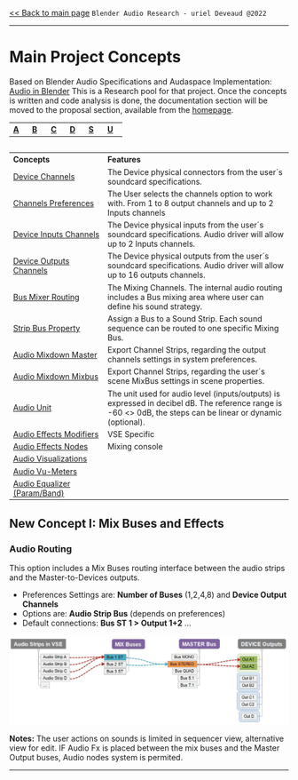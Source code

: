[<< Back to main page](/../..) ```Blender Audio Research - uriel Deveaud @2022 ```

---

# Main Project Concepts

Based on Blender Audio Specifications and Audaspace Implementation: [Audio in Blender](blender-related-specs.md)
This is a Research pool for that project. Once the concepts is written and code analysis is done, the documentation section will be moved to the proposal section, available from the [homepage](https://github.com/KoreTeknology/Blender-3x-Audio-Research#development-strategy-and-gsoc-proposal
).



<table align="center">
<tr>
<th align="left", width="20"><a href="">A</a></th>
<th align="left", width="20"><a href="">B</a></th>
<th align="left", width="20"><a href="">C</a></th>
<th align="left", width="20"><a href="">D</a></th>
<th align="left", width="20"><a href="">S</a></th>
<th align="left", width="20"><a href="">U</a></th>
</tr>
<table>


<table>
<tr>
<th align="left", width="250">Concepts</th>
<th align="left", width="632">Features</th>
</tr>
<tr>
<td><a href="">Device Channels</a></td>
<td align="left">The Device physical connectors from the user´s soundcard specifications.</td>
</tr>
<tr>
<td><a href="">Channels Preferences</a></td>
<td align="left">The User selects the channels option to work with. From 1 to 8 output channels and up to 2 Inputs channels</td>
</tr>
<tr>
<td><a href="">Device Inputs Channels</a></td>
<td align="left">The Device physical inputs from the user´s soundcard specifications. Audio driver will allow up to 2 Inputs channels.</td>
</tr>
<tr>
<td><a href="">Device Outputs Channels</a></td>
<td align="left">The Device physical outputs from the user´s soundcard specifications. Audio driver will allow up to 16 outputs channels.</td>
</tr>
<tr>
<td><a href="">Bus Mixer Routing</a></td>
<td align="left">The Mixing Channels. The internal audio routing includes a Bus mixing area where user can define his sound strategy.</td>
</tr>
<tr>
<td><a href="">Strip Bus Property</a></td>
<td align="left">Assign a Bus to a Sound Strip. Each sound sequence can be routed to one specific Mixing Bus.</td>
</tr>
<tr>
<td><a href="">Audio Mixdown Master</a></td>
<td align="left">Export Channel Strips, regarding the output channels settings in system preferences.</td>
</tr>
<tr>
<td><a href="">Audio Mixdown Mixbus</a></td>
<td align="left">Export Channel Strips, regarding the user´s scene MixBus settings in scene properties.</td>
</tr>
<tr>
<td><a href="">Audio Unit</a></td>
<td align="left">The unit used for audio level (inputs/outputs) is expressed in decibel dB. The reference range is -60 <> 0dB, the steps can be linear or dynamic (optional).</td>
</tr>
<tr>
<td><a href="">Audio Effects Modifiers</a></td>
<td align="left">VSE Specific</td>
</tr>
<tr>
<td><a href="">Audio Effects Nodes</a></td>
<td align="left">Mixing console</td>
</tr>
<tr>
<td><a href="">Audio Visualizations</a></td>
<td align="left"></td>
</tr>
<tr>
<td><a href="">Audio Vu-Meters</a></td>
<td align="left"></td>
</tr>
<tr>
<td><a href="">Audio Equalizer (Param/Band)</a></td>
<td align="left"></td>
</tr>
 
</table>

## New Concept I: Mix Buses and Effects


### Audio Routing
This option includes a Mix Buses routing interface between the audio strips and the Master-to-Devices outputs.
- Preferences Settings are: **Number of Buses** (1,2,4,8) and **Device Output Channels**
- Options are: **Audio Strip Bus** (depends on preferences)
- Default connections: **Bus ST 1 > Output 1+2** ...

![Mixbuses](https://github.com/KoreTeknology/Blender-3x-Audio-Research/blob/main/images/mixbuses_concept.jpg)

**Notes:** The user actions on sounds is limited in sequencer view, alternative view for edit.
IF Audio Fx is placed between the mix buses and the Master Output buses, 
  Audio nodes system is permited.



---


